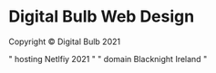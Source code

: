 # Digital Bulb Web Design


Copyright © Digital Bulb 2021

" hosting Netlfiy 2021 "
" domain Blacknight Ireland "
